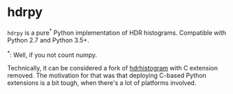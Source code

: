 # hdrpy

`hdrpy` is a pure<sup>*</sup> Python implementation of HDR histograms. Compatible with Python 2.7 and Python 3.5+.

<sup>*</sup>: Well, if you not count numpy.

Technically, it can be considered a fork of [hdrhistogram](https://github.com/HdrHistogram/HdrHistogram_py/) with C extension removed. The motivation for that was that deploying C-based Python extensions is a bit tough, when there's a lot of platforms involved.
